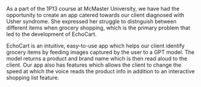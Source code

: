 As a part of the 1P13 course at McMaster University, we have had the opportunity to create an app catered towards our client diagnosed with Usher syndrome.
She expressed her struggle to distnguish between different items when grocery shopping, which is the primary problem that led to the development of EchoCart.

EchoCart is an intuitive, easy-to-use app which helps our client identify grocery items by feeding images captured by the user to a GPT model. The model returns a product and brand name which is then read aloud to the client. 
Our app also has features which allows the client to change the speed at which the voice reads the product info in addition to an interactive shopping list feature.
